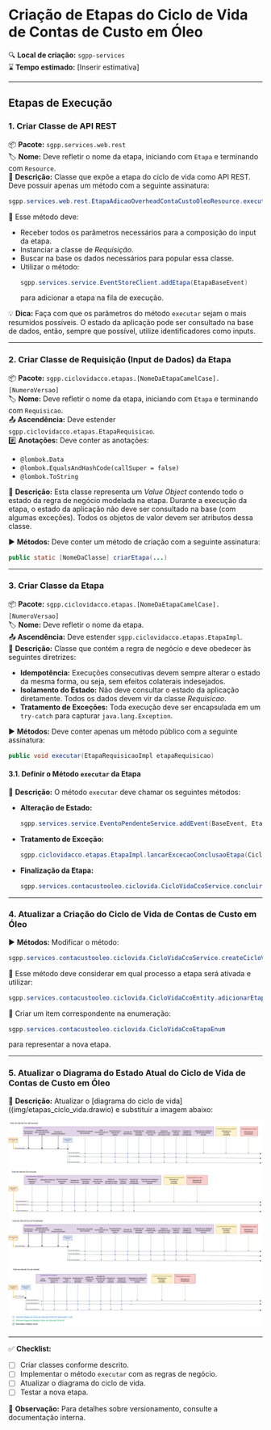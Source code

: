 # Criação de Etapas do Ciclo de Vida de Contas de Custo em Óleo

🔍️ **Local de criação:** `sgpp-services`  
⌛️ **Tempo estimado:** [Inserir estimativa]

---

## Etapas de Execução

### 1. Criar Classe de API REST

📦️ **Pacote:** `sgpp.services.web.rest`  
🏷️ **Nome:** Deve refletir o nome da etapa, iniciando com `Etapa` e terminando com `Resource`.  
📄 **Descrição:** Classe que expõe a etapa do ciclo de vida como API REST. Deve possuir apenas um método com a seguinte assinatura:

```java
sgpp.services.web.rest.EtapaAdicaoOverheadContaCustoOleoResource.executar(...)
```

🔹 Esse método deve:
- Receber todos os parâmetros necessários para a composição do input da etapa.
- Instanciar a classe de _Requisição_.
- Buscar na base os dados necessários para popular essa classe.
- Utilizar o método:
  ```java
  sgpp.services.service.EventStoreClient.addEtapa(EtapaBaseEvent)
  ```
  para adicionar a etapa na fila de execução.

💡 **Dica:** Faça com que os parâmetros do método `executar` sejam o mais resumidos possíveis. O estado da aplicação pode ser consultado na base de dados, então, sempre que possível, utilize identificadores como inputs.

---

### 2. Criar Classe de Requisição (Input de Dados) da Etapa

📦️ **Pacote:** `sgpp.ciclovidacco.etapas.[NomeDaEtapaCamelCase].[NumeroVersao]`  
🏷️ **Nome:** Deve refletir o nome da etapa, iniciando com `Etapa` e terminando com `Requisicao`.  
📤️ **Ascendência:** Deve estender `sgpp.ciclovidacco.etapas.EtapaRequisicao`.  
#️⃣ **Anotações:** Deve conter as anotações:
  - `@lombok.Data`
  - `@lombok.EqualsAndHashCode(callSuper = false)`
  - `@lombok.ToString`
  
📄 **Descrição:** Esta classe representa um _Value Object_ contendo todo o estado da regra de negócio modelada na etapa. Durante a execução da etapa, o estado da aplicação não deve ser consultado na base (com algumas exceções). Todos os objetos de valor devem ser atributos dessa classe.

▶️ **Métodos:** Deve conter um método de criação com a seguinte assinatura:

```java
public static [NomeDaClasse] criarEtapa(...)
```

---

### 3. Criar Classe da Etapa

📦️ **Pacote:** `sgpp.ciclovidacco.etapas.[NomeDaEtapaCamelCase].[NumeroVersao]`  
🏷️ **Nome:** Deve refletir o nome da etapa.  
📤️ **Ascendência:** Deve estender `sgpp.ciclovidacco.etapas.EtapaImpl`.  
📄 **Descrição:** Classe que contém a regra de negócio e deve obedecer às seguintes diretrizes:
- **Idempotência:** Execuções consecutivas devem sempre alterar o estado da mesma forma, ou seja, sem efeitos colaterais indesejados.
- **Isolamento do Estado:** Não deve consultar o estado da aplicação diretamente. Todos os dados devem vir da classe _Requisicao_.
- **Tratamento de Exceções:** Toda execução deve ser encapsulada em um `try-catch` para capturar `java.lang.Exception`.

▶️ **Métodos:** Deve conter apenas um método público com a seguinte assinatura:

```java
public void executar(EtapaRequisicaoImpl etapaRequisicao)
```

#### 3.1. Definir o Método `executar` da Etapa

📄 **Descrição:** O método `executar` deve chamar os seguintes métodos:

- **Alteração de Estado:**
  ```java
  sgpp.services.service.EventoPendenteService.addEvent(BaseEvent, EtapaRequisicao)
  ```
  
- **Tratamento de Exceção:**
  ```java
  sgpp.ciclovidacco.etapas.EtapaImpl.lancarExcecaoConclusaoEtapa(CicloVidaCcoService, EtapaRequisicaoImpl, Exception)
  ```
  
- **Finalização da Etapa:**
  ```java
  sgpp.services.contacustooleo.ciclovida.CicloVidaCcoService.concluirEtapa(EtapaBaseEvent)
  ```

---

### 4. Atualizar a Criação do Ciclo de Vida de Contas de Custo em Óleo

▶️ **Métodos:** Modificar o método:

```java
sgpp.services.contacustooleo.ciclovida.CicloVidaCcoService.createCicloVidaDefault(FaseRemessaEnum, String, boolean iniciadoEmFaseRecursiva)
```

🔹 Esse método deve considerar em qual processo a etapa será ativada e utilizar:

```java
sgpp.services.contacustooleo.ciclovida.CicloVidaCcoEntity.adicionarEtapaNoFim(CicloVidaCcoEtapaEnum, CicloVidaCcoEtapaVersaoLogicaEnum, CicloVidaCcoEtapaVersaoRequisicaoEnum)
```

🔹 Criar um item correspondente na enumeração:

```java
sgpp.services.contacustooleo.ciclovida.CicloVidaCcoEtapaEnum
```

para representar a nova etapa.

---

### 5. Atualizar o Diagrama do Estado Atual do Ciclo de Vida de Contas de Custo em Óleo

📄 **Descrição:** Atualizar o [diagrama do ciclo de vida]((img/etapas_ciclo_vida.drawio) e substituir a imagem abaixo:

![Etapas](img/etapas_ciclo_vida_v4.png)

---

✅ **Checklist:**
- [ ] Criar classes conforme descrito.
- [ ] Implementar o método `executar` com as regras de negócio.
- [ ] Atualizar o diagrama do ciclo de vida.
- [ ] Testar a nova etapa.

📌 **Observação:** Para detalhes sobre versionamento, consulte a documentação interna.

